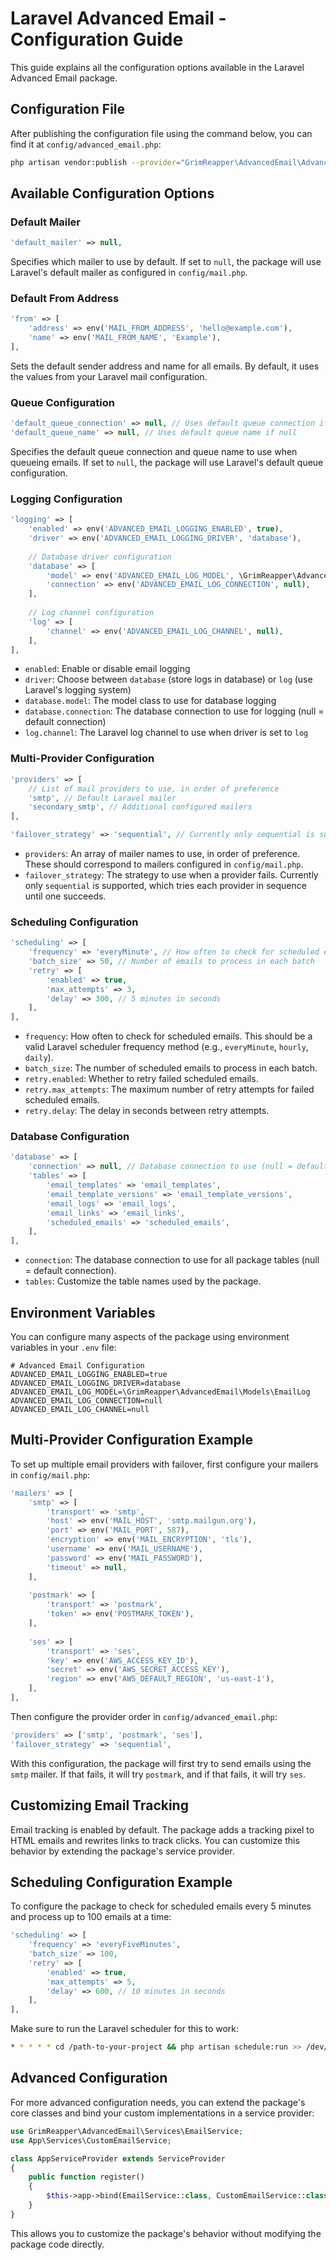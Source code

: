 # Laravel Advanced Email - Configuration Guide

This guide explains all the configuration options available in the Laravel Advanced Email package.

## Configuration File

After publishing the configuration file using the command below, you can find it at `config/advanced_email.php`:

```bash
php artisan vendor:publish --provider="GrimReapper\AdvancedEmail\AdvancedEmailServiceProvider" --tag="config"
```

## Available Configuration Options

### Default Mailer

```php
'default_mailer' => null,
```

Specifies which mailer to use by default. If set to `null`, the package will use Laravel's default mailer as configured in `config/mail.php`.

### Default From Address

```php
'from' => [
    'address' => env('MAIL_FROM_ADDRESS', 'hello@example.com'),
    'name' => env('MAIL_FROM_NAME', 'Example'),
],
```

Sets the default sender address and name for all emails. By default, it uses the values from your Laravel mail configuration.

### Queue Configuration

```php
'default_queue_connection' => null, // Uses default queue connection if null
'default_queue_name' => null, // Uses default queue name if null
```

Specifies the default queue connection and queue name to use when queueing emails. If set to `null`, the package will use Laravel's default queue configuration.

### Logging Configuration

```php
'logging' => [
    'enabled' => env('ADVANCED_EMAIL_LOGGING_ENABLED', true),
    'driver' => env('ADVANCED_EMAIL_LOGGING_DRIVER', 'database'),
    
    // Database driver configuration
    'database' => [
        'model' => env('ADVANCED_EMAIL_LOG_MODEL', \GrimReapper\AdvancedEmail\Models\EmailLog::class),
        'connection' => env('ADVANCED_EMAIL_LOG_CONNECTION', null),
    ],
    
    // Log channel configuration
    'log' => [
        'channel' => env('ADVANCED_EMAIL_LOG_CHANNEL', null),
    ],
],
```

- `enabled`: Enable or disable email logging
- `driver`: Choose between `database` (store logs in database) or `log` (use Laravel's logging system)
- `database.model`: The model class to use for database logging
- `database.connection`: The database connection to use for logging (null = default connection)
- `log.channel`: The Laravel log channel to use when driver is set to `log`

### Multi-Provider Configuration

```php
'providers' => [
    // List of mail providers to use, in order of preference
    'smtp', // Default Laravel mailer
    'secondary_smtp', // Additional configured mailers
],

'failover_strategy' => 'sequential', // Currently only sequential is supported
```

- `providers`: An array of mailer names to use, in order of preference. These should correspond to mailers configured in `config/mail.php`.
- `failover_strategy`: The strategy to use when a provider fails. Currently only `sequential` is supported, which tries each provider in sequence until one succeeds.

### Scheduling Configuration

```php
'scheduling' => [
    'frequency' => 'everyMinute', // How often to check for scheduled emails
    'batch_size' => 50, // Number of emails to process in each batch
    'retry' => [
        'enabled' => true,
        'max_attempts' => 3,
        'delay' => 300, // 5 minutes in seconds
    ],
],
```

- `frequency`: How often to check for scheduled emails. This should be a valid Laravel scheduler frequency method (e.g., `everyMinute`, `hourly`, `daily`).
- `batch_size`: The number of scheduled emails to process in each batch.
- `retry.enabled`: Whether to retry failed scheduled emails.
- `retry.max_attempts`: The maximum number of retry attempts for failed scheduled emails.
- `retry.delay`: The delay in seconds between retry attempts.

### Database Configuration

```php
'database' => [
    'connection' => null, // Database connection to use (null = default)
    'tables' => [
        'email_templates' => 'email_templates',
        'email_template_versions' => 'email_template_versions',
        'email_logs' => 'email_logs',
        'email_links' => 'email_links',
        'scheduled_emails' => 'scheduled_emails',
    ],
],
```

- `connection`: The database connection to use for all package tables (null = default connection).
- `tables`: Customize the table names used by the package.

## Environment Variables

You can configure many aspects of the package using environment variables in your `.env` file:

```
# Advanced Email Configuration
ADVANCED_EMAIL_LOGGING_ENABLED=true
ADVANCED_EMAIL_LOGGING_DRIVER=database
ADVANCED_EMAIL_LOG_MODEL=\GrimReapper\AdvancedEmail\Models\EmailLog
ADVANCED_EMAIL_LOG_CONNECTION=null
ADVANCED_EMAIL_LOG_CHANNEL=null
```

## Multi-Provider Configuration Example

To set up multiple email providers with failover, first configure your mailers in `config/mail.php`:

```php
'mailers' => [
    'smtp' => [
        'transport' => 'smtp',
        'host' => env('MAIL_HOST', 'smtp.mailgun.org'),
        'port' => env('MAIL_PORT', 587),
        'encryption' => env('MAIL_ENCRYPTION', 'tls'),
        'username' => env('MAIL_USERNAME'),
        'password' => env('MAIL_PASSWORD'),
        'timeout' => null,
    ],
    
    'postmark' => [
        'transport' => 'postmark',
        'token' => env('POSTMARK_TOKEN'),
    ],
    
    'ses' => [
        'transport' => 'ses',
        'key' => env('AWS_ACCESS_KEY_ID'),
        'secret' => env('AWS_SECRET_ACCESS_KEY'),
        'region' => env('AWS_DEFAULT_REGION', 'us-east-1'),
    ],
],
```

Then configure the provider order in `config/advanced_email.php`:

```php
'providers' => ['smtp', 'postmark', 'ses'],
'failover_strategy' => 'sequential',
```

With this configuration, the package will first try to send emails using the `smtp` mailer. If that fails, it will try `postmark`, and if that fails, it will try `ses`.

## Customizing Email Tracking

Email tracking is enabled by default. The package adds a tracking pixel to HTML emails and rewrites links to track clicks. You can customize this behavior by extending the package's service provider.

## Scheduling Configuration Example

To configure the package to check for scheduled emails every 5 minutes and process up to 100 emails at a time:

```php
'scheduling' => [
    'frequency' => 'everyFiveMinutes',
    'batch_size' => 100,
    'retry' => [
        'enabled' => true,
        'max_attempts' => 5,
        'delay' => 600, // 10 minutes in seconds
    ],
],
```

Make sure to run the Laravel scheduler for this to work:

```bash
* * * * * cd /path-to-your-project && php artisan schedule:run >> /dev/null 2>&1
```

## Advanced Configuration

For more advanced configuration needs, you can extend the package's core classes and bind your custom implementations in a service provider:

```php
use GrimReapper\AdvancedEmail\Services\EmailService;
use App\Services\CustomEmailService;

class AppServiceProvider extends ServiceProvider
{
    public function register()
    {
        $this->app->bind(EmailService::class, CustomEmailService::class);
    }
}
```

This allows you to customize the package's behavior without modifying the package code directly.